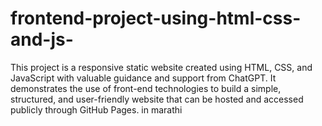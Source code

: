 # frontend-project-using-html-css-and-js-
This project is a responsive static website created using HTML, CSS, and JavaScript with valuable guidance and support from ChatGPT. It demonstrates the use of front-end technologies to build a simple, structured, and user-friendly website that can be hosted and accessed publicly through GitHub Pages. in marathi
